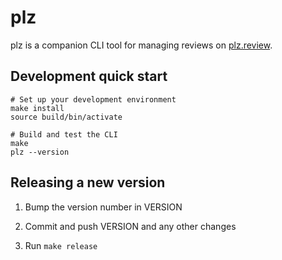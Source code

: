 # plz

plz is a companion CLI tool for managing reviews on [plz.review](plz.review).

## Development quick start

```
# Set up your development environment
make install
source build/bin/activate

# Build and test the CLI
make
plz --version
```

## Releasing a new version

1. Bump the version number in VERSION

2. Commit and push VERSION and any other changes

3. Run `make release`
